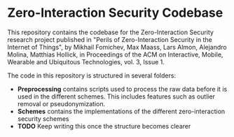 Zero-Interaction Security Codebase
==================================

This repository contains the codebase for the Zero-Interaction Security research project published in "Perils of Zero-Interaction Security in the Internet of Things", by Mikhail Fomichev, Max Maass, Lars Almon, Alejandro Molina, Matthias Hollick, in Proceedings of the ACM on Interactive, Mobile, Wearable and Ubiquitous Technologies, vol. 3, Issue 1.

The code in this repository is structured in several folders:

- **Preprocessing** contains scripts used to process the raw data before it is used in the different schemes. This includes features such as outlier removal or pseudonymization.
- **Schemes** contains the implementations of the different zero-interaction security schemes
- **TODO** Keep writing this once the structure becomes clearer
